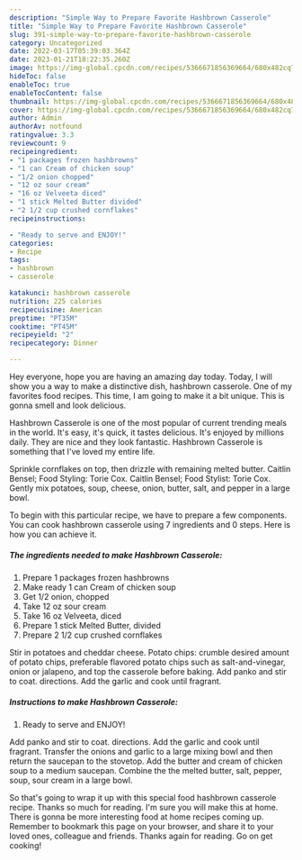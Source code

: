 ```yaml
---
description: "Simple Way to Prepare Favorite Hashbrown Casserole"
title: "Simple Way to Prepare Favorite Hashbrown Casserole"
slug: 391-simple-way-to-prepare-favorite-hashbrown-casserole
category: Uncategorized
date: 2022-03-17T05:39:03.364Z
date: 2023-01-21T18:22:35.260Z
image: https://img-global.cpcdn.com/recipes/5366671856369664/680x482cq70/hashbrown-casserole-recipe-main-photo.jpg
hideToc: false
enableToc: true
enableTocContent: false
thumbnail: https://img-global.cpcdn.com/recipes/5366671856369664/680x482cq70/hashbrown-casserole-recipe-main-photo.jpg
cover: https://img-global.cpcdn.com/recipes/5366671856369664/680x482cq70/hashbrown-casserole-recipe-main-photo.jpg
author: Admin
authorAv: notfound
ratingvalue: 3.3
reviewcount: 9
recipeingredient:
- "1 packages frozen hashbrowns"
- "1 can Cream of chicken soup"
- "1/2 onion chopped"
- "12 oz sour cream"
- "16 oz Velveeta diced"
- "1 stick Melted Butter divided"
- "2 1/2 cup crushed cornflakes"
recipeinstructions:

- "Ready to serve and ENJOY!"
categories:
- Recipe
tags:
- hashbrown
- casserole

katakunci: hashbrown casserole 
nutrition: 225 calories
recipecuisine: American
preptime: "PT35M"
cooktime: "PT45M"
recipeyield: "2"
recipecategory: Dinner

---
```



Hey everyone, hope you are having an amazing day today. Today, I will show you a way to make a distinctive dish, hashbrown casserole. One of my favorites food recipes. This time, I am going to make it a bit unique. This is gonna smell and look delicious.

Hashbrown Casserole is one of the most popular of current trending meals in the world. It's easy, it's quick, it tastes delicious. It's enjoyed by millions daily. They are nice and they look fantastic. Hashbrown Casserole is something that I've loved my entire life.

Sprinkle cornflakes on top, then drizzle with remaining melted butter. Caitlin Bensel; Food Styling: Torie Cox. Caitlin Bensel; Food Stylist: Torie Cox. Gently mix potatoes, soup, cheese, onion, butter, salt, and pepper in a large bowl.


To begin with this particular recipe, we have to prepare a few components. You can cook hashbrown casserole using 7 ingredients and 0 steps. Here is how you can achieve it.

<!--inarticleads1-->

##### The ingredients needed to make Hashbrown Casserole:

1. Prepare 1 packages frozen hashbrowns
1. Make ready 1 can Cream of chicken soup
1. Get 1/2 onion, chopped
1. Take 12 oz sour cream
1. Take 16 oz Velveeta, diced
1. Prepare 1 stick Melted Butter, divided
1. Prepare 2 1/2 cup crushed cornflakes


Stir in potatoes and cheddar cheese. Potato chips: crumble desired amount of potato chips, preferable flavored potato chips such as salt-and-vinegar, onion or jalapeno, and top the casserole before baking. Add panko and stir to coat. directions. Add the garlic and cook until fragrant. 

<!--inarticleads2-->

##### Instructions to make Hashbrown Casserole:


1. Ready to serve and ENJOY!

Add panko and stir to coat. directions. Add the garlic and cook until fragrant. Transfer the onions and garlic to a large mixing bowl and then return the saucepan to the stovetop. Add the butter and cream of chicken soup to a medium saucepan. Combine the the melted butter, salt, pepper, soup, sour cream in a large bowl. 

So that's going to wrap it up with this special food hashbrown casserole recipe. Thanks so much for reading. I'm sure you will make this at home. There is gonna be more interesting food at home recipes coming up. Remember to bookmark this page on your browser, and share it to your loved ones, colleague and friends. Thanks again for reading. Go on get cooking!

